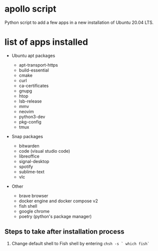 # apollo script

Python script to add a few apps in a new installation of Ubuntu 20.04 LTS.

# list of apps installed

- Ubuntu apt packages
    * apt-transport-https
    * build-essential
    * cmake
    * curl
    * ca-certificates
    * gnupg
    * htop
    * lsb-release
    * mmv
    * neovim
    * python3-dev
    * pkg-config
    * tmux

- Snap packages
    * bitwarden
    * code (visual studio code)
    * libreoffice
    * signal-desktop
    * spotify
    * sublime-text
    * vlc

- Other
    * brave browser
    * docker engine and docker compose v2
    * fish shell
    * google chrome
    * poetry (python's package manager)

## Steps to take after installation process
1. Change default shell to Fish shell by entering ``chsh -s ` which fish` ``
